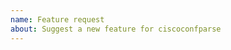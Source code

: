 ```yaml
---
name: Feature request
about: Suggest a new feature for ciscoconfparse
---
```


<!--
Replace this comment with a description of what the feature should do.
Include details such as links to relevant specs or previous discussions.
-->

<!--
Replace this comment with an example of the problem which this feature
would resolve. Is this problem solvable without changes to ciscoconfparse, such
as by subclassing?
-->
